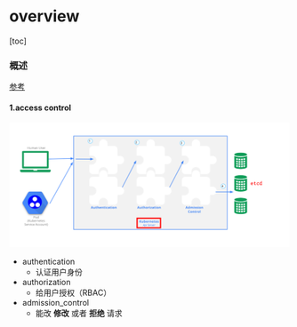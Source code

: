 # overview

[toc]

### 概述

[参考](https://kubernetes.io/docs/concepts/security/controlling-access/)

#### 1.access control
![](./imgs/overview_01.png)

* authentication
  * 认证用户身份
* authorization
  * 给用户授权（RBAC）
* admission_control
  * 能改 **修改** 或者 **拒绝** 请求
